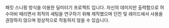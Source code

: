 패킷 스니핑 방식을 이용한 딜미터기 프로젝트 입니다.
자신의 데미지만 출력함으로 허수아비 때리면서 최적의 세팅을 연구하기 위해 제작했으며
던전 및 레이드에서 사용을 권장하지 않으며 정상적으로 작동하지 않을 수 있습니다.
